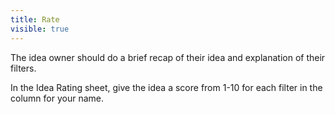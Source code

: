 ```yaml
---
title: Rate
visible: true
---
```


The idea owner should do a brief recap of their idea and explanation of their filters.

In the Idea Rating sheet, give the idea a score from 1-10 for each filter in the column for your name.